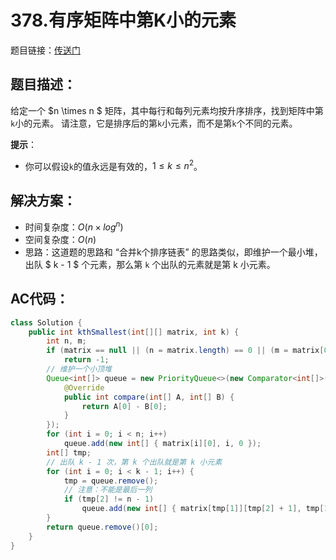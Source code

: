 # 378.有序矩阵中第K小的元素
题目链接：[传送门](https://leetcode-cn.com/problems/kth-smallest-element-in-a-sorted-matrix/)

## 题目描述：
给定一个 $n \times n $ 矩阵，其中每行和每列元素均按升序排序，找到矩阵中第`k`小的元素。
请注意，它是排序后的第`k`小元素，而不是第`k`个不同的元素。

**提示**：
- 你可以假设`k`的值永远是有效的，$1 \leq k \leq n^2$。

## 解决方案：
- 时间复杂度：$O(n \times log^n)$
- 空间复杂度：$O(n)$
- 思路：这道题的思路和 “合并k个排序链表” 的思路类似，即维护一个最小堆，出队 $ k - 1 $ 个元素，那么第 `k` 个出队的元素就是第 k 小元素。

## AC代码：
```java
class Solution {
	public int kthSmallest(int[][] matrix, int k) {
		int n, m;
		if (matrix == null || (n = matrix.length) == 0 || (m = matrix[0].length) == 0)
			return -1;
		// 维护一个小顶堆
		Queue<int[]> queue = new PriorityQueue<>(new Comparator<int[]>() {
			@Override
			public int compare(int[] A, int[] B) {
				return A[0] - B[0];
			}
		});
		for (int i = 0; i < n; i++)
			queue.add(new int[] { matrix[i][0], i, 0 });
		int[] tmp;
		// 出队 k - 1 次，第 k 个出队就是第 k 小元素
		for (int i = 0; i < k - 1; i++) {
			tmp = queue.remove();
			// 注意：不能是最后一列
			if (tmp[2] != n - 1)
				queue.add(new int[] { matrix[tmp[1]][tmp[2] + 1], tmp[1], tmp[2] + 1 });
		}
		return queue.remove()[0];
	}
}
```